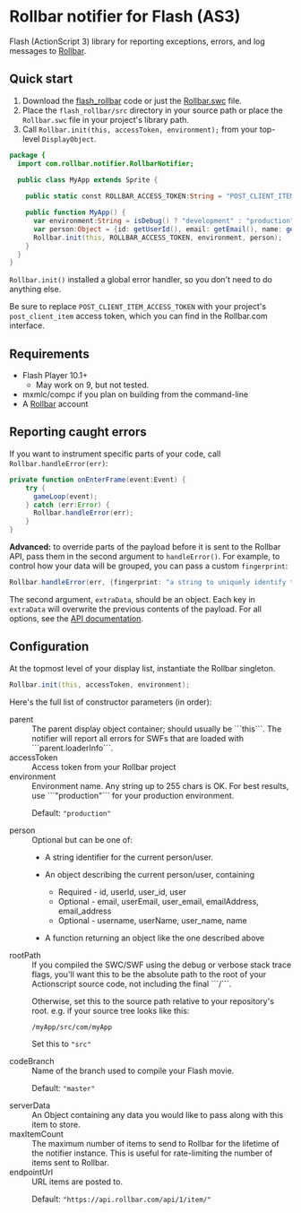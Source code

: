 # Rollbar notifier for Flash (AS3)

<!-- RemoveNext -->
Flash (ActionScript 3) library for reporting exceptions, errors, and log messages to [Rollbar](https://rollbar.com).

<!-- Sub:[TOC] -->

## Quick start

1. Download the [flash_rollbar](https://github.com/rollbar/flash_rollbar/tree/master/src) code or just the [Rollbar.swc](https://github.com/rollbar/flash_rollbar/blob/master/build/swc/Rollbar.swc) file.
2. Place the ```flash_rollbar/src``` directory in your source path or place the ```Rollbar.swc``` file in your project's library path.
3. Call ```Rollbar.init(this, accessToken, environment);``` from your top-level ```DisplayObject```.

```actionscript
package {
  import com.rollbar.notifier.RollbarNotifier;

  public class MyApp extends Sprite {
    
    public static const ROLLBAR_ACCESS_TOKEN:String = "POST_CLIENT_ITEM_ACCESS_TOKEN";

    public function MyApp() {
      var environment:String = isDebug() ? "development" : "production";
      var person:Object = {id: getUserId(), email: getEmail(), name: getName()};  // optional
      Rollbar.init(this, ROLLBAR_ACCESS_TOKEN, environment, person);
    }
  }
}
```


```Rollbar.init()``` installed a global error handler, so you don't need to do anything else.

<!-- RemoveNextIfProject -->
Be sure to replace ```POST_CLIENT_ITEM_ACCESS_TOKEN``` with your project's ```post_client_item``` access token, which you can find in the Rollbar.com interface.


## Requirements

- Flash Player 10.1+
  - May work on 9, but not tested.
- mxmlc/compc if you plan on building from the command-line
- A [Rollbar](http://rollbar.com) account

## Reporting caught errors

If you want to instrument specific parts of your code, call ```Rollbar.handleError(err)```:

```actionscript
private function onEnterFrame(event:Event) {
    try {
      gameLoop(event);
    } catch (err:Error) {
      Rollbar.handleError(err);
    }
}
```

**Advanced:** to override parts of the payload before it is sent to the Rollbar API, pass them in the second argument to `handleError()`. For example, to control how your data will be grouped, you can pass a custom `fingerprint`:

```actionscript
Rollbar.handleError(err, {fingerprint: "a string to uniquely identify this error"});
```

The second argument, `extraData`, should be an object. Each key in `extraData` will overwrite the previous contents of the payload. For all options, see the [API documentation](http://rollbar.com/docs/api_items/).


## Configuration

At the topmost level of your display list, instantiate the Rollbar singleton.
    
```actionscript
Rollbar.init(this, accessToken, environment);
```

Here's the full list of constructor parameters (in order):

  <dl>
  <dt>parent</dt>
  <dd>The parent display object container; should usually be ```this```. The notifier will report all errors for SWFs that are loaded with ```parent.loaderInfo```.</dd>
  <dt>accessToken</dt>
  <dd>Access token from your Rollbar project</dd>
  <dt>environment</dt>
  <dd>Environment name. Any string up to 255 chars is OK. For best results, use ```"production"``` for your production environment.

Default: ``"production"``

  </dd>
  <dt>person</dt>
  <dd>Optional but can be one of:

- A string identifier for the current person/user.
- An object describing the current person/user, containing
  - Required - id, userId, user_id, user
  - Optional - email, userEmail, user_email, emailAddress, email_address
  - Optional - username, userName, user_name, name
- A function returning an object like the one described above

  </dd>
  <dt>rootPath</dt>
  <dd>If you compiled the SWC/SWF using the debug or verbose stack trace flags, you'll want this to be the absolute path to the root of your Actionscript source code, not including the final ```/```.

Otherwise, set this to the source path relative to your repository's root.
e.g. if your source tree looks like this:
```
/myApp/src/com/myApp
```

Set this to ```"src"```

  </dd>
  <dt>codeBranch</dt>
  <dd>Name of the branch used to compile your Flash movie.

Default: ```"master"```

  </dd>
  <dt>serverData</dt>
  <dd>An Object containing any data you would like to pass along with this item to store.</dd>
  <dt>maxItemCount</dt>
  <dd>The maximum number of items to send to Rollbar for the lifetime of the notifier instance. This is useful for rate-limiting the number of items sent to Rollbar.</dd>
  <dt>endpointUrl</dt>
  <dd>URL items are posted to.
    
Default: ```"https://api.rollbar.com/api/1/item/"```
  </dd>
  </dl>
